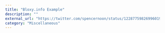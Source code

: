 ```yaml
---
title: "Bloxy.info Example"
description: ""
external_url: "https://twitter.com/spencernoon/status/1228775982699601926"
category: "Miscellaneous"
---
```

